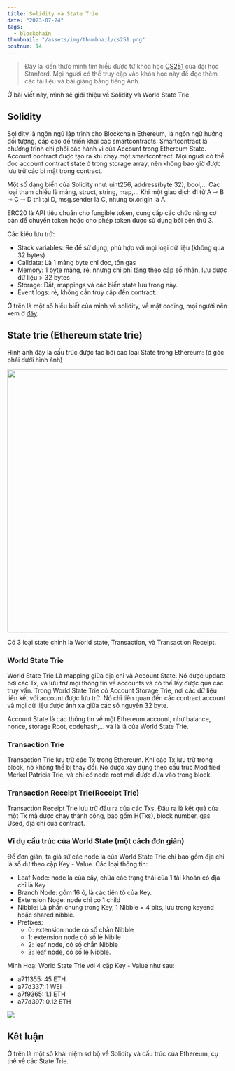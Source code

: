 ```yaml
---
title: Solidity và State Trie
date: "2023-07-24"
tags:
  - blockchain
thumbnail: "/assets/img/thumbnail/cs251.png"
postnum: 14
---
```

> Đây là kiến thức mình tìm hiểu được từ khóa học [CS251](https://cs251.stanford.edu/syllabus.html) của đại học Stanford. Mọi người có thể truy cập vào khóa học này để đọc thêm các tài liệu và bài giảng bằng tiếng Anh.

Ở bài viết này, mình sẽ giới thiệu về Solidity và World State Trie

## Solidity

Solidity là ngôn ngữ lập trình cho Blockchain Ethereum, là ngôn ngữ hướng đối tượng, cấp cao để triển khai các smartcontracts. Smartcontract là chương trình chi phối các hành vi của Account trong Ethereum State. Account contract được tạo ra khi chạy một smartcontract. Mọi người có thể đọc account contract state ở trong storage array, nên không bao giờ được lưu trữ các bí mật trong contract.

Một số dạng biến của Solidity như: uint256, address(byte 32), bool,... Các loại tham chiếu là mảng, struct, string, map,... Khi một giao dịch đi từ A ⇾ B ⇾ C ⇾ D thì tại D, msg.sender là C, nhưng tx.origin là A.

ERC20 là API tiêu chuẩn cho fungible token, cung cấp các chức năng cơ bản để chuyển token hoặc cho phép token được sử dụng bởi bên thứ 3.

Các kiểu lưu trữ:

- Stack variables: Rẻ để sử dụng, phù hợp với mọi loại dữ liệu (không qua 32 bytes)
- Calldata: Là 1 mảng byte chỉ đọc, tốn gas
- Memory: 1 byte mảng, rẻ, nhưng chi phí tăng theo cấp số nhân, lưu được dữ liệu > 32 bytes
- Storage: Đắt, mappings và các biến state lưu trong này.
- Event logs: rẻ, không cần truy cập đến contract.

Ở trên là một số hiểu biết của mình về solidity, về mặt coding, mọi người nên xem ở [đây](https://docs.soliditylang.org/en/latest/).

## State trie (Ethereum state trie)

Hình ảnh đây là cấu trúc được tạo bởi các loại State trong Ethereum: (ở góc phải dưới hình ảnh)

<img src="https://i.stack.imgur.com/afWDt.jpg"  width="900" height=" 600">

Có 3 loại state chính là World state, Transaction, và Transaction Receipt.

### World State Trie

World State Trie Là mapping giữa địa chỉ và Account State. Nó được update bởi các Tx, và lưu trữ mọi thông tin về accounts và có thể lấy được qua các truy vấn.
Trong World State Trie có Account Storage Trie, nơi các dữ liệu liên kết với account được lưu trữ. Nó chỉ liên quan đến các contract account và mọi dữ liệu được ánh xạ giữa các số nguyên 32 byte.

Account State là các thông tin về một Ethereum account, như balance, nonce, storage Root, codehash,... và là lá của World State Trie.

### Transaction Trie

Transaction Trie lưu trữ các Tx trong Ethereum. Khi các Tx lưu trữ trong block, nó không thể bị thay đổi. Nó được xây dựng theo cấu trúc Modified Merkel Patricia Trie, và chỉ có node root mới được đưa vào trong block.

### Transaction Receipt Trie(Receipt Trie)

Transaction Receipt Trie lưu trữ đầu ra của các Txs. Đầu ra là kết quả của một Tx mà được chạy thành công, bao gồm H(Txs), block number, gas Used, địa chỉ của contract.

### Ví dụ cấu trúc của World State (một cách đơn giản)

Để đơn giản, ta giả sử các node lá của World State Trie chỉ bao gồm địa chỉ là số dư theo cặp Key - Value.
Các loại thông tin:

- Leaf Node: node lá của cây, chứa các trạng thái của 1 tài khoản có địa chỉ là Key
- Branch Node: gồm 16 ô, là các tiền tố của Key.
- Extension Node: node chỉ có 1 child
- Nibble: Là phần chung trong Key, 1 Nibble = 4 bits, lưu trong keyend hoặc shared nibble.
- Prefixes:
  - 0: extension node có số chẵn Nibble
  - 1: extension node có số lẻ Niblle
  - 2: leaf node, có số chẵn Nibble
  - 3: leaf node, có số lẻ Nibble.

Minh Hoạ:
World State Trie với 4 cặp Key - Value như sau:

- a711355: 45 ETH
- a77d337: 1 WEI
- a7f9365: 1.1 ETH
- a77d397: 0.12 ETH

<img src = "https://samczsun.com/content/images/size/w1000/2021/05/YZGxe-1-.png">

## Kêt luận

Ở trên là một số khái niệm sơ bộ về Solidity và cấu trúc của Ethereum, cụ thể về các State Trie.
